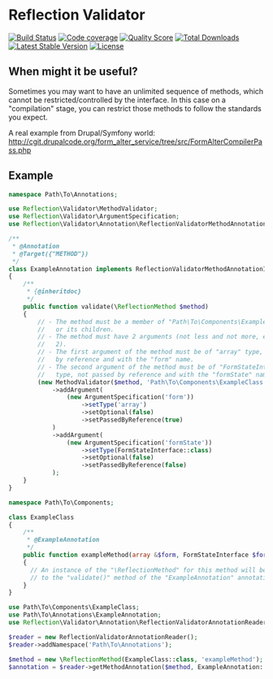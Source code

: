 # Reflection Validator

[![Build Status](https://img.shields.io/travis/BR0kEN-/reflection-validator/master.svg?style=flat-square)](https://travis-ci.org/BR0kEN-/reflection-validator)
[![Code coverage](https://img.shields.io/scrutinizer/coverage/g/BR0kEN-/reflection-validator/master.svg?style=flat-square)](https://scrutinizer-ci.com/g/BR0kEN-/reflection-validator/?branch=master)
[![Quality Score](https://img.shields.io/scrutinizer/g/BR0kEN-/reflection-validator.svg?style=flat-square)](https://scrutinizer-ci.com/g/BR0kEN-/reflection-validator)
[![Total Downloads](https://img.shields.io/packagist/dt/reflection/validator.svg?style=flat-square)](https://packagist.org/packages/reflection/validator)
[![Latest Stable Version](https://poser.pugx.org/reflection/validator/v/stable?format=flat-square)](https://packagist.org/packages/reflection/validator)
[![License](https://img.shields.io/badge/license-MIT-brightgreen.svg?style=flat-square)](https://packagist.org/packages/reflection/validator)

## When might it be useful?

Sometimes you may want to have an unlimited sequence of methods, which cannot be restricted/controlled by the interface. In this case on a "compilation" stage, you can restrict those methods to follow the standards you expect.

A real example from Drupal/Symfony world: http://cgit.drupalcode.org/form_alter_service/tree/src/FormAlterCompilerPass.php

## Example

```php
namespace Path\To\Annotations;

use Reflection\Validator\MethodValidator;
use Reflection\Validator\ArgumentSpecification;
use Reflection\Validator\Annotation\ReflectionValidatorMethodAnnotationInterface;

/**
 * @Annotation
 * @Target({"METHOD"})
 */
class ExampleAnnotation implements ReflectionValidatorMethodAnnotationInterface
{
    /**
     * {@inheritdoc}
     */
    public function validate(\ReflectionMethod $method)
    {
        // - The method must be a member of "Path\To\Components\ExampleClass"
        //   or its children.
        // - The method must have 2 arguments (not less and not more, exactly
        //   2).
        // - The first argument of the method must be of "array" type, passed
        //   by reference and with the "form" name.
        // - The second argument of the method must be of "FormStateInterface"
        //   type, not passed by reference and with the "formState" name.
        (new MethodValidator($method, 'Path\To\Components\ExampleClass'))
            ->addArgument(
                (new ArgumentSpecification('form'))
                    ->setType('array')
                    ->setOptional(false)
                    ->setPassedByReference(true)
            )
            ->addArgument(
                (new ArgumentSpecification('formState'))
                    ->setType(FormStateInterface::class)
                    ->setOptional(false)
                    ->setPassedByReference(false)
            );
    }
}
```

```php
namespace Path\To\Components;

class ExampleClass
{
    /**
     * @ExampleAnnotation
     */
    public function exampleMethod(array &$form, FormStateInterface $formState)
    {
      // An instance of the "\ReflectionMethod" for this method will be passed
      // to the "validate()" method of the "ExampleAnnotation" annotation.
    }
}
```

```php
use Path\To\Components\ExampleClass;
use Path\To\Annotations\ExampleAnnotation;
use Reflection\Validator\Annotation\ReflectionValidatorAnnotationReader;

$reader = new ReflectionValidatorAnnotationReader();
$reader->addNamespace('Path\To\Annotations');

$method = new \ReflectionMethod(ExampleClass::class, 'exampleMethod');
$annotation = $reader->getMethodAnnotation($method, ExampleAnnotation::class);
```

